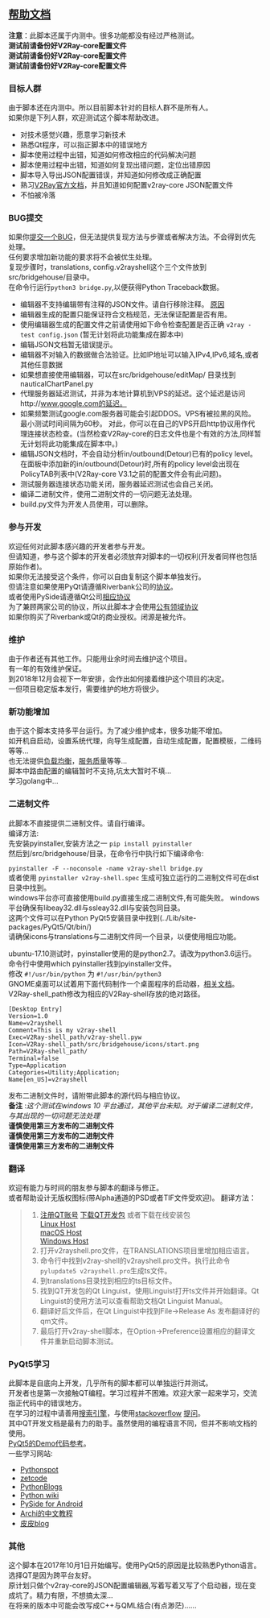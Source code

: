 ## [帮助文档](https://github.com/v2ray/V2Ray-shell_alpha/wiki/%E5%B8%AE%E5%8A%A9%E6%96%87%E6%A1%A3)

**注意**：此脚本还属于内测中。很多功能都没有经过严格测试。<br>
**测试前请备份好V2Ray-core配置文件**<br>
**测试前请备份好V2Ray-core配置文件**<br>
**测试前请备份好V2Ray-core配置文件**

### 目标人群
由于脚本还在内测中。所以目前脚本针对的目标人群不是所有人。<br>
如果你是下列人群，欢迎测试这个脚本帮助改进。
   * 对技术感觉兴趣，愿意学习新技术
   * 熟悉Qt程序，可以指正脚本中的错误地方
   * 脚本使用过程中出错，知道如何修改相应的代码解决问题
   * 脚本使用过程中出错，知道如何复现出错问题，定位出错原因
   * 脚本导入导出JSON配置错误，并知道如何修改成正确配置
   * 熟习[V2Ray官方文档](https://www.v2ray.com/chapter_02/01_overview.html)，并且知道如何配置v2ray-core JSON配置文件
   * 不怕被冷落

### BUG提交
如果你[提交一个BUG](https://www.chiark.greenend.org.uk/~sgtatham/bugs-cn.html)，但无法提供复现方法与步骤或者解决方法。不会得到优先处理。<br>
任何要求增加新功能的要求将不会被优生处理。<br>
复现步骤时，translations, config.v2rayshell这个三个文件放到src/bridgehouse/目录中。<br>
在命令行运行`python3 bridge.py`,以便获得Python Traceback数据。<br>

* 编辑器不支持编辑带有注释的JSON文件。请自行移除注释。 [原因](https://plus.google.com/+DouglasCrockfordEsq/posts/RK8qyGVaGSr)
* 编辑器生成的配置只能保证符合文档规范，无法保证配置是否有用。
* 使用编辑器生成的配置文件之前请使用如下命令检查配置是否正确 `v2ray -test config.json` (暂无计划将此功能集成在脚本中)
* 编辑JSON文档暂无错误提示。
* 编辑器不对输入的数据做合法验证。比如IP地址可以输入IPv4,IPv6,域名,或者其他任意数据
* 如果想直接使用编辑器，可以在src/bridgehouse/editMap/ 目录找到 nauticalChartPanel.py
* 代理服务器延迟测试，并非为本地计算机到VPS的延迟。这个延迟是访问http://www.google.com的延迟。
* 如果频繁测试google.com服务器可能会引起DDOS。VPS有被拉黑的风险。最小测试时间间隔为60秒。
对此，你可以在自己的VPS开启http协议用作代理连接状态检查。(当然检查V2Ray-core的日志文件也是个有效的方法,同样暂无计划将此功能集成在脚本中。)
* 编辑JSON文档时，不会自动分析in/outbound(Detour)已有的policy level。<br>在面板中添加新的in/outbound(Detour)时,所有的policy level会出现在PolicyTAB列表中(V2Ray-core V3.1之前的配置文件会有此问题)。
* 测试服务器连接状态功能关闭，服务器延迟测试也会自己关闭。
* 编译二进制文件，使用二进制文件的一切问题无法处理。
* build.py文件为开发人员使用，可以删除。

### 参与开发
欢迎任何对此脚本感兴趣的开发者参与开发。<br>
但请知道，参与这个脚本的开发者必须放弃对脚本的一切权利(开发者同样也包括原始作者)。<br>
如果你无法接受这个条件，你可以自由复制这个脚本单独发行。<br>
但请注意如果使用PyQt请遵循Riverbank公司的[协议](https://www.riverbankcomputing.com/commercial/license-faq)。<br>
或者使用PySide请遵循Qt公司[相应协议](http://code.qt.io/cgit/pyside/pyside-setup.git/tree/?h=5.9)<br>
为了兼顾两家公司的协议，所以此脚本才会使用[公有领域协议](https://zh.wikipedia.org/wiki/%E5%85%AC%E6%9C%89%E9%A2%86%E5%9F%9F)<br>
如果你购买了Riverbank或Qt的商业授权。闭源是被允许。

### 维护
由于作者还有其他工作。只能用业余时间去维护这个项目。<br>
有一年的有效维护保证。<br>
到2018年12月会视下一年安排，会作出如何接着维护这个项目的决定。<br>
一但项目稳定版本发行，需要维护的地方将很少。

### 新功能增加
由于这个脚本支持多平台运行。为了减少维护成本，很多功能不增加。<br>
如开机自启动，设置系统代理，向导生成配置，自动生成配置，配置模板，二维码等等...<br>
也无法提供[负载均衡](https://zh.wikipedia.org/wiki/%E8%B4%9F%E8%BD%BD%E5%9D%87%E8%A1%A1)，[服务质量](https://zh.wikipedia.org/wiki/%E6%9C%8D%E5%8A%A1%E8%B4%A8%E9%87%8F)等等...<br>
脚本中路由配置的编辑暂时不支持,坑太大暂时不填...<br>
学习golang中...

### 二进制文件
此脚本不直接提供二进制文件。请自行编译。<br>
编译方法:<br>
先安装pyinstaller,安装方法之一 `pip install pyinstaller`<br>
然后到/src/bridgehouse/目录，在命令行中执行如下编译命令:<br>

`pyinstaller -F --noconsole -name v2ray-shell bridge.py` <br>
或者使用 `pyinstaller v2ray-shell.spec` 生成可独立运行的二进制文件可在dist目录中找到。<br>
windows平台亦可直接使用build.py直接生成二进制文件,有可能失败。
windows平台确保有libeay32.dll与ssleay32.dll与安装包同目录。<br>
这两个文件可以在Python PyQt5安装目录中找到(../Lib/site-packages/PyQt5/Qt/bin/)<br>
请确保icons与translations与二进制文件同一个目录，以便使用相应功能。<br>

ubuntu-17.10测试时，pyinstaller使用的是python2.7。请改为python3.6运行。<br>
命令行中使用which pyinstaller找到pyinstaller文件。<br>
修改 `#!/usr/bin/python` 为 `#!/usr/bin/python3` <br>
GNOME桌面可以试着用下面代码制作一个桌面程序的启动器，[相关文档](https://standards.freedesktop.org/desktop-entry-spec/latest/index.html)。<br>
V2Ray-shell_path修改为相应的V2Ray-shell存放的绝对路径。
```Desktop Entry
[Desktop Entry]
Version=1.0
Name=v2rayshell
Comment=This is my v2ray-shell
Exec=V2Ray-shell_path/v2ray-shell.pyw
Icon=V2Ray-shell_path/src/bridgehouse/icons/start.png
Path=V2Ray-shell_path/
Terminal=false
Type=Application
Categories=Utility;Application;
Name[en_US]=v2rayshell
```

发布二进制文件时，请附带此脚本的源代码与相应协议。<br>
**备注** :*这个测试在windows 10 平台通过，其他平台未知。对于编译二进制文件， 与其出现的一切问题无法处理*<br>
**谨慎使用第三方发布的二进制文件**<br>
**谨慎使用第三方发布的二进制文件**<br>
**谨慎使用第三方发布的二进制文件**

### 翻译
欢迎有能力与时间的朋友参与脚本的翻译与修正。<br>
或者帮助设计无版权图标(带Alpha通道的PSD或者TIF文件受欢迎)。
翻译方法：<br> 
> 1. [注册QT账号](https://login.qt.io/login) [下载QT开发包](https://www.qt.io/download-qt-for-application-development) 或者下载在线安装包<br>
>[Linux Host](http://download.qt.io/official_releases/online_installers/qt-unified-linux-x64-online.run)<br>
>[macOS Host](http://download.qt.io/official_releases/online_installers/qt-unified-mac-x64-online.dmg)<br>
>[Windows Host](http://download.qt.io/official_releases/online_installers/qt-unified-windows-x86-online.exe)<br>
> 2. 打开v2rayshell.pro文件，在TRANSLATIONS项目里增加相应语言。<br>
> 3. 命令行中找到v2ray-shell的v2rayshell.pro文件。执行此命令`pylupdate5 v2rayshell.pro`生成ts文件。<br>
> 4. 到translations目录找到相应的ts目标文件。<br>
> 5. 找到QT开发包的Qt Linguist，使用Linguist打开ts文件并开始翻译。Qt Linguist的使用方法可以查看帮助文档Qt Linguist Manual。<br>
> 6. 翻译好后文件后，在Qt Linguist中找到File->Release As 发布翻译好的qm文件。<br>
> 7. 最后打开v2ray-shell脚本，在Option->Preference设置相应的翻译文件并重新启动脚本测试。

### PyQt5学习
此脚本是自底向上开发，几乎所有的脚本都可以单独运行并测试。<br>
开发者也是第一次接触QT编程。学习过程并不困难。欢迎大家一起来学习，交流指正代码中的错误地方。<br>
在学习的过程中请善用[搜索引擎](https://en.wikipedia.org/wiki/Category:Internet_search_engines)，与使用[stackoverflow](https://stackoverflow.com/) [提问](https://github.com/ryanhanwu/How-To-Ask-Questions-The-Smart-Way/blob/master/README-zh_CN.md)。<br>
其中QT开发文档是最有力的助手。虽然使用的编程语言不同，但并不影响文档的使用。<br>
[PyQt5的Demo代码参考](https://riverbankcomputing.com/software/pyqt/download5)。<br>
一些学习网站:
* [Pythonspot](https://pythonspot.com/en/pyqt5/)
* [zetcode](http://zetcode.com/gui/pyqt5/)
* [PythonBlogs](http://pythonthusiast.pythonblogs.com/index.php?op=Search&blogId=230&searchTerms=pyqt)
* [Python wiki](https://wiki.python.org/moin/PyQt)
* [PySide for Android](http://wiki.qt.io/PySide_for_Android_guide)
* [Archi的中文教程](http://www.cnblogs.com/archisama/tag/PyQt5/)
* [皮皮blog](http://blog.csdn.net/column/details/py-qt.html)

### 其他
这个脚本在2017年10月1日开始编写。使用PyQt5的原因是比较熟悉Python语言。选择QT是因为跨平台友好。<br>
原计划只做个v2ray-core的JSON配置编辑器,写着写着又写了个启动器，现在变成坑了。精力有限，不想搞太深...<br>
在将来的版本中可能会改写成C++与QML结合(有点渺茫)......